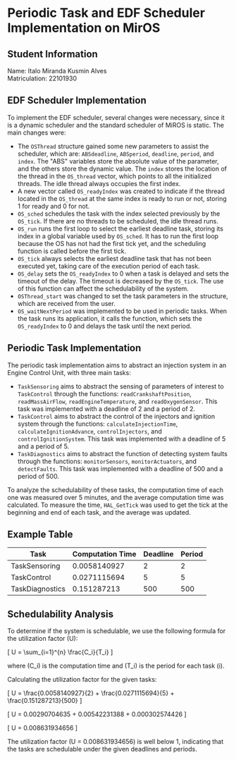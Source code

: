 # Periodic Task and EDF Scheduler Implementation on MirOS

## Student Information

Name: Italo Miranda Kusmin Alves  
Matriculation: 22101930

## EDF Scheduler Implementation
To implement the EDF scheduler, several changes were necessary, since it is a dynamic scheduler and the standard scheduler of MiROS is static. The main changes were:
- The `OSThread` structure gained some new parameters to assist the scheduler, which are: `ABSdeadline`, `ABSperiod`, `deadline`, `period`, and `index`. The "ABS" variables store the absolute value of the parameter, and the others store the dynamic value. The `index` stores the location of the thread in the `OS_thread` vector, which points to all the initialized threads. The idle thread always occupies the first index.
- A new vector called `OS_readyIndex` was created to indicate if the thread located in the `OS_thread` at the same index is ready to run or not, storing 1 for ready and 0 for not.
- `OS_sched` schedules the task with the index selected previously by the `OS_tick`. If there are no threads to be scheduled, the idle thread runs.
- `OS_run` runs the first loop to select the earliest deadline task, storing its index in a global variable used by `OS_sched`. It has to run the first loop because the OS has not had the first tick yet, and the scheduling function is called before the first tick.
- `OS_tick` always selects the earliest deadline task that has not been executed yet, taking care of the execution period of each task.
- `OS_delay` sets the `OS_readyIndex` to 0 when a task is delayed and sets the timeout of the delay. The timeout is decreased by the `OS_tick`. The use of this function can affect the schedulability of the system.
- `OSThread_start` was changed to set the task parameters in the structure, which are received from the user.
- `OS_waitNextPeriod` was implemented to be used in periodic tasks. When the task runs its application, it calls the function, which sets the `OS_readyIndex` to 0 and delays the task until the next period.
  
## Periodic Task Implementation
The periodic task implementation aims to abstract an injection system in an Engine Control Unit, with three main tasks:
- `TaskSensoring` aims to abstract the sensing of parameters of interest to `TaskControl` through the functions: `readCrankshaftPosition`, `readMassAirFlow`, `readEngineTemperature`, and `readOxygenSensor`. This task was implemented with a deadline of 2 and a period of 2.
- `TaskControl` aims to abstract the control of the injectors and ignition system through the functions: `calculateInjectionTime`, `calculateIgnitionAdvance`, `controlInjectors`, and `controlIgnitionSystem`. This task was implemented with a deadline of 5 and a period of 5.
- `TaskDiagnostics` aims to abstract the function of detecting system faults through the functions: `monitorSensors`, `monitorActuators`, and `detectFaults`. This task was implemented with a deadline of 500 and a period of 500.

To analyze the schedulability of these tasks, the computation time of each one was measured over 5 minutes, and the average computation time was calculated. To measure the time, `HAL_GetTick` was used to get the tick at the beginning and end of each task, and the average was updated.

## Example Table

| Task             | Computation Time | Deadline | Period |
|------------------|------------------|----------|--------|
| TaskSensoring    | 0.0058140927     | 2        | 2      |
| TaskControl      | 0.0271115694     | 5        | 5      |
| TaskDiagnostics  | 0.151287213      | 500      | 500    |

## Schedulability Analysis
To determine if the system is schedulable, we use the following formula for the utilization factor \(U\):

\[ U = \sum_{i=1}^{n} \frac{C_i}{T_i} \]

where \(C_i\) is the computation time and \(T_i\) is the period for each task \(i\).

Calculating the utilization factor for the given tasks:

\[ U = \frac{0.0058140927}{2} + \frac{0.0271115694}{5} + \frac{0.151287213}{500} \]

\[ U = 0.00290704635 + 0.00542231388 + 0.000302574426 \]

\[ U = 0.008631934656 \]

The utilization factor \(U = 0.008631934656\) is well below 1, indicating that the tasks are schedulable under the given deadlines and periods.

  
